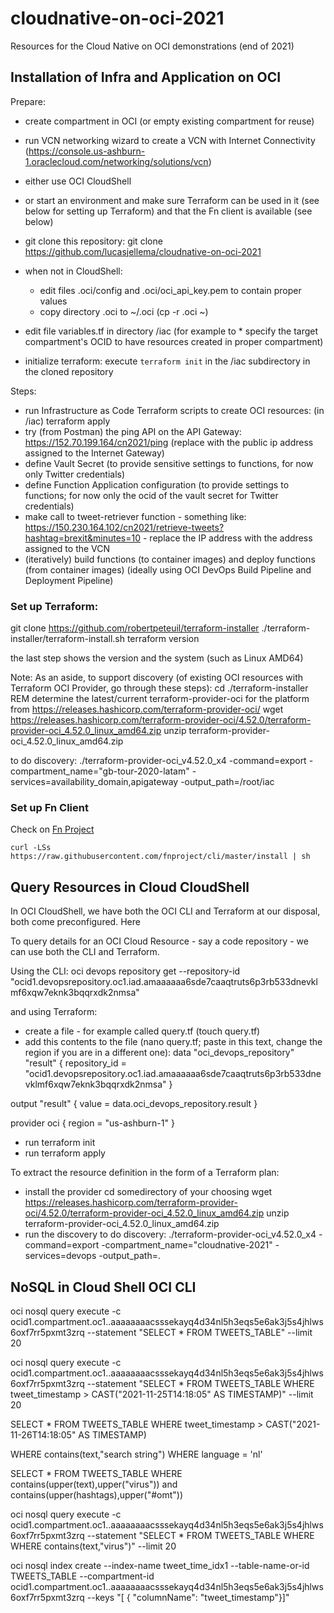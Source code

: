 # cloudnative-on-oci-2021
Resources for the Cloud Native on OCI demonstrations (end of 2021)


## Installation of Infra and Application on OCI

Prepare:
* create compartment in OCI (or empty existing compartment for reuse)
* run VCN networking wizard to create a VCN with Internet Connectivity (https://console.us-ashburn-1.oraclecloud.com/networking/solutions/vcn)

* either use OCI CloudShell 
* or start an environment and make sure Terraform can be used in it (see below for setting up Terraform) and that the Fn client is available (see below)
* git clone this repository: git clone https://github.com/lucasjellema/cloudnative-on-oci-2021
* when not in CloudShell: 
  * edit files .oci/config and .oci/oci_api_key.pem to contain proper values
  * copy directory .oci to ~/.oci  (cp -r .oci ~)

* edit file variables.tf in directory /iac (for example to * specify the target compartment's OCID to have resources created in proper compartment)

* initialize terraform: execute `terraform init` in the /iac subdirectory in the cloned repository

Steps:
* run Infrastructure as Code Terraform scripts to create OCI resources: (in /iac) terraform apply
* try (from Postman) the ping API on the API Gateway: https://152.70.199.164/cn2021/ping  (replace with the public ip address assigned to the Internet Gateway)
* define Vault Secret (to provide sensitive settings to functions, for now only Twitter credentials)
* define Function Application configuration (to provide settings to functions; for now only the ocid of the vault secret for Twitter credentials)
* make call to tweet-retriever function - something like: https://150.230.164.102/cn2021/retrieve-tweets?hashtag=brexit&minutes=10  - replace the IP address with the address assigned to the VCN
* (iteratively) build functions (to container images) and deploy functions (from container images) (ideally using OCI DevOps Build Pipeline and Deployment Pipeline) 


### Set up Terraform:

git clone https://github.com/robertpeteuil/terraform-installer
./terraform-installer/terraform-install.sh
terraform version

the last step shows the version and the system (such as Linux AMD64)


Note: As an aside, to support discovery (of existing OCI resources with Terraform OCI Provider, go through these steps):
cd ./terraform-installer
REM determine the latest/current terraform-provider-oci for the platform from https://releases.hashicorp.com/terraform-provider-oci/ 
wget https://releases.hashicorp.com/terraform-provider-oci/4.52.0/terraform-provider-oci_4.52.0_linux_amd64.zip
unzip terraform-provider-oci_4.52.0_linux_amd64.zip

to do discovery:
./terraform-provider-oci_v4.52.0_x4 -command=export -compartment_name="gb-tour-2020-latam" -services=availability_domain,apigateway -output_path=/root/iac


### Set up Fn Client 

Check on [Fn Project](https://fnproject.io/tutorials/install/)
```
curl -LSs https://raw.githubusercontent.com/fnproject/cli/master/install | sh
```



## Query Resources in Cloud CloudShell

In OCI CloudShell, we have both the OCI CLI and Terraform at our disposal, both come preconfigured. Here

To query details for an OCI Cloud Resource - say a code repository - we can use both the CLI and Terraform.

Using the CLI:
oci devops repository get --repository-id "ocid1.devopsrepository.oc1.iad.amaaaaaa6sde7caaqtruts6p3rb533dnevklmf6xqw7eknk3bqqrxdk2nmsa"

and using Terraform:
* create a file - for example called query.tf (touch query.tf)
* add this contents to the file (nano query.tf; paste in this text, change the region if you are in a different one):
data "oci_devops_repository" "result" {
    repository_id = "ocid1.devopsrepository.oc1.iad.amaaaaaa6sde7caaqtruts6p3rb533dnevklmf6xqw7eknk3bqqrxdk2nmsa"
}

output "result" {
  value = data.oci_devops_repository.result
}

provider oci {
   region = "us-ashburn-1"
}

* run terraform init
* run terraform apply


To extract the resource definition in the form of a Terraform plan:
* install the provider
cd somedirectory of your choosing
wget https://releases.hashicorp.com/terraform-provider-oci/4.52.0/terraform-provider-oci_4.52.0_linux_amd64.zip
unzip terraform-provider-oci_4.52.0_linux_amd64.zip
* run the discovery
to do discovery:
./terraform-provider-oci_v4.52.0_x4 -command=export -compartment_name="cloudnative-2021" -services=devops -output_path=. 




## NoSQL in Cloud Shell OCI CLI

oci nosql query execute  -c ocid1.compartment.oc1..aaaaaaaacsssekayq4d34nl5h3eqs5e6ak3j5s4jhlws6oxf7rr5pxmt3zrq --statement "SELECT * FROM TWEETS_TABLE"  --limit 20

oci nosql query execute  -c ocid1.compartment.oc1..aaaaaaaacsssekayq4d34nl5h3eqs5e6ak3j5s4jhlws6oxf7rr5pxmt3zrq --statement "SELECT *  FROM TWEETS_TABLE WHERE tweet_timestamp > CAST(\"2021-11-25T14:18:05\" AS TIMESTAMP)"  --limit 20



SELECT *  FROM TWEETS_TABLE WHERE tweet_timestamp > CAST("2021-11-26T14:18:05" AS TIMESTAMP)

WHERE contains(text,"search string")
WHERE language = 'nl'

SELECT * FROM TWEETS_TABLE WHERE contains(upper(text),upper("virus")) and contains(upper(hashtags),upper("#omt"))


oci nosql query execute  -c ocid1.compartment.oc1..aaaaaaaacsssekayq4d34nl5h3eqs5e6ak3j5s4jhlws6oxf7rr5pxmt3zrq --statement "SELECT *  FROM TWEETS_TABLE WHERE WHERE contains(text,\"virus\")"  --limit 20

oci nosql index create --index-name tweet_time_idx1 --table-name-or-id TWEETS_TABLE --compartment-id ocid1.compartment.oc1..aaaaaaaacsssekayq4d34nl5h3eqs5e6ak3j5s4jhlws6oxf7rr5pxmt3zrq --keys   "[  {  \"columnName\": \"tweet_timestamp\"}]"



